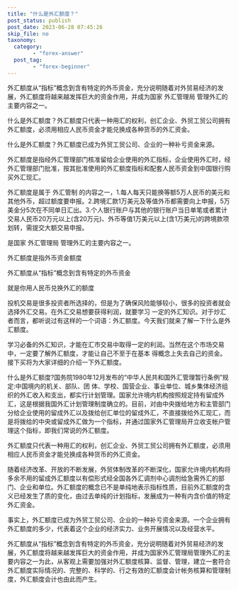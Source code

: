 ```yaml
---
title: "什么是外汇额度？"
post_status: publish
post_date: 2023-06-28 07:45:26
skip_file: no
taxonomy:
  category:
        - "forex-answer"
  post_tag:
        - "forex-beginner"
---
```


外汇额度从“指标”概念到含有特定的外币资金，充分说明随着对外贸易经济的发展，外汇额度将越来越发挥巨大的资金作用，并成为国家 外汇管理局 管理外汇的主要内容之一。

什么是外汇额度？外汇额度只代表一种用汇的权利，创汇企业、外贸工贸公司拥有外汇额度，必须用相应人民币资金才能兑换成各种货币的外汇资金。

什么是外汇额度？外汇额度已成为外贸工贸公司、企业的一种补亏资金来源。

外汇额度是指经外汇管理部门核准留给企业使用的外汇指标，企业使用外汇时，经外汇管理部门批准，按其批准使用的外汇额度指标和配套人民币资金到中国银行购买外汇现汇。

外汇额度是属于 外汇管制 的内容之一，1.每人每天只能换等额5万人民币的美元和其他外币，超过额度要申报。2.跨境汇款1万美元及等值外币都需要向上申报，5万美金分5次在不同单日汇出。3.个人银行账户与其他的银行账户当日单笔或者累计交易人民币20万元以上(含20万元)、外币等值1万美元以上(含1万美元)的跨境款项划转，需提交大额交易申报。

是国家 外汇管理局 管理外汇的主要内容之一。

外汇额度是指外币资金额度

外汇额度从“指标”概念到含有特定的外币资金

就是你用人民币兑换外汇的额度

投机交易是很多投资者所选择的，但是为了确保风险能够较小，很多的投资者就会选择外汇交易。在外汇交易想要获得利润，就要学习 一定的外汇知识。对于炒汇者而言，都听说过有这样的一个词语：外汇额度。今天我们就来了解一下什么是外汇额度。

学习必备的外汇知识，才能在汇市交易中取得一定的利润。当然在这个市场交易中，一定要了解外汇额度，才能让自己不至于在基本 得概念上失去自己的资金。接下买将为大家详细的介绍一下外汇额度。

什么是外汇额度?国务院1980年12月发布的“中华人民共和国外汇管理暂行条例”规定:中国境内的机关、部队、团 体、学校、国营企业、事业单位、城乡集体经济组织的外汇收入和支出，都实行计划管理。国家允许境内机构按照规定持有留成外汇，这是根据我国外汇计划管理制度确立的。目前，对由中央拨给地方和主管部门分给企业使用的留成外汇以及拨给创汇单位的留成外汇，不直接拨给外汇现汇，而是将拨给的中央或留成外汇做为一个指标，并通过国家外汇管理局开立收支帐户管理这个指标，即我们常说的外汇额度。

外汇额度只代表一种用汇的权利，创汇企业、外贸工贸公司拥有外汇额度，必须用相应人民币资金才能兑换成各种货币的外汇资金。

随着经济改革、开放的不断发展，外贸体制改革的不断深化，国家允许境内机构将多余不用的留成外汇额度以有偿形式经全国各外汇调剂中心调剂给急需外汇的部门、企业和单位。外汇额度的概念已不是单纯地表示指标性质，目前外汇额度的含义已经发生了质的变化，由过去单纯的计划指标，发展成为一种有内含价值的特定外汇资金。

事实上，外汇额度已成为外贸工贸公司、企业的一种补亏资金来源。一个企业拥有外汇额度的多少，代表着这个企业的经济实力、业务开展情况以及经营水平。

外汇额度从“指标”概念到含有特定的外币资金，充分说明随着对外贸易经济的发展，外汇额度将越来越发挥巨大的资金作用，并成为国家外汇管理局管理外汇的主要内容之一为此，从客观上需要加强对外汇额度核算、监督、管理，建立一套符合外汇额度实际情况的、完整的、科学的、行之有效的汇额度会计帐务核算和管理制度，外汇额度会计也由此而产生。
